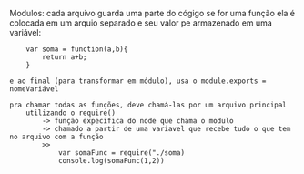 Modulos:
    cada arquivo guarda uma parte do cógigo
    se for uma função ela é colocada em um arquio separado e seu valor pe armazenado em uma variável:
        
        var soma = function(a,b){
            return a+b;
        }
    
    e ao final (para transformar em módulo), usa o module.exports = nomeVariável

    pra chamar todas as funções, deve chamá-las por um arquivo principal
        utilizando o require()
            -> função expecifica do node que chama o modulo
            -> chamado a partir de uma variavel que recebe tudo o que tem no arquivo com a função
            >> 
                var somaFunc = require("./soma)
                console.log(somaFunc(1,2))
